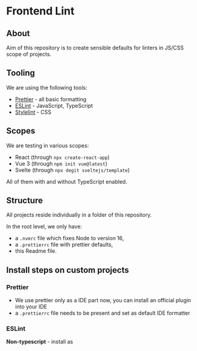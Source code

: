 # Frontend Lint

## About

Aim of this repository is to create sensible defaults for linters in JS/CSS scope of projects.

## Tooling

We are using the following tools:

- [Prettier](https://prettier.io/) - all basic formatting
- [ESLint](https://eslint.org/) - JavaScript, TypeScript
- [Stylelint](https://stylelint.io/) - CSS

## Scopes

We are testing in various scopes:

- React (through `npx create-react-app`)
- Vue 3 (through `npm init vue@latest`)
- Svelte (through `npx degit sveltejs/template`)

All of them with and without TypeScript enabled.

## Structure

All projects reside individually in a folder of this repository.

In the root level, we only have:
- a `.nvmrc` file which fixes Node to version 16,
- a `.prettierrc` file with prettier defaults,
- this Readme file.

## Install steps on custom projects

### Prettier
- We use prettier only as a IDE part now, you can install an official plugin into your IDE
- a `.prettierrc` file needs to be present and set as default IDE formatter

### ESLint

**Non-typescript** - install as 